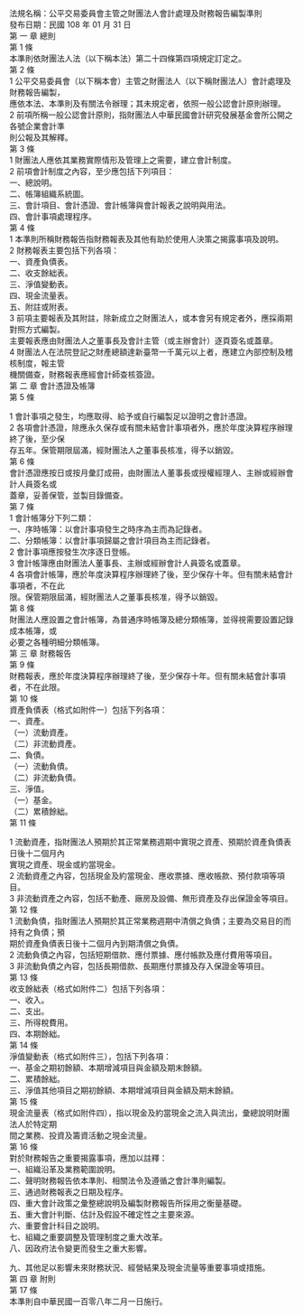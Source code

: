 法規名稱：公平交易委員會主管之財團法人會計處理及財務報告編製準則  
發布日期：民國 108 年 01 月 31 日  
第 一 章 總則  
第 1 條  
本準則依財團法人法（以下稱本法）第二十四條第四項規定訂定之。  
第 2 條  
1 公平交易委員會（以下稱本會）主管之財團法人（以下稱財團法人）會計處理及財務報告編製，  
應依本法、本準則及有關法令辦理；其未規定者，依照一般公認會計原則辦理。  
2 前項所稱一般公認會計原則，指財團法人中華民國會計研究發展基金會所公開之各號企業會計準  
則公報及其解釋。  
第 3 條  
1 財團法人應依其業務實際情形及管理上之需要，建立會計制度。  
2 前項會計制度之內容，至少應包括下列項目：  
一、總說明。  
二、帳簿組織系統圖。  
三、會計項目、會計憑證、會計帳簿與會計報表之說明與用法。  
四、會計事項處理程序。  
第 4 條  
1 本準則所稱財務報告指財務報表及其他有助於使用人決策之揭露事項及說明。  
2 財務報表主要包括下列各項：  
一、資產負債表。  
二、收支餘絀表。  
三、淨值變動表。  
四、現金流量表。  
五、附註或附表。  
3 前項主要報表及其附註，除新成立之財團法人，或本會另有規定者外，應採兩期對照方式編製。  
主要報表應由財團法人之董事長及會計主管（或主辦會計）逐頁簽名或蓋章。  
4 財團法人在法院登記之財產總額達新臺幣一千萬元以上者，應建立內部控制及稽核制度，報主管  
機關備查，財務報表應經會計師查核簽證。  
第 二 章 會計憑證及帳簿  
第 5 條  


1 會計事項之發生，均應取得、給予或自行編製足以證明之會計憑證。  
2 各項會計憑證，除應永久保存或有關未結會計事項者外，應於年度決算程序辦理終了後，至少保  
存五年。保管期限屆滿，經財團法人之董事長核准，得予以銷毀。  
第 6 條  
會計憑證應按日或按月彙訂成冊，由財團法人董事長或授權經理人、主辦或經辦會計人員簽名或  
蓋章，妥善保管，並製目錄備查。  
第 7 條  
1 會計帳簿分下列二類：  
一、序時帳簿：以會計事項發生之時序為主而為記錄者。  
二、分類帳簿：以會計事項歸屬之會計項目為主而記錄者。  
2 會計事項應按發生次序逐日登帳。  
3 會計帳簿應由財團法人董事長、主辦或經辦會計人員簽名或蓋章。  
4 各項會計帳簿，應於年度決算程序辦理終了後，至少保存十年。但有關未結會計事項者，不在此  
限。保管期限屆滿，經財團法人之董事長核准，得予以銷毀。  
第 8 條  
財團法人應設置之會計帳簿，為普通序時帳簿及總分類帳簿，並得視需要設置記錄成本帳簿，或  
必要之各種明細分類帳簿。  
第 三 章 財務報告  
第 9 條  
財務報表，應於年度決算程序辦理終了後，至少保存十年。但有關未結會計事項者，不在此限。  
第 10 條  
資產負債表（格式如附件一）包括下列各項：  
一、資產。  
（一）流動資產。  
（二）非流動資產。  
二、負債。  
（一）流動負債。  
（二）非流動負債。  
三、淨值。  
（一）基金。  
（二）累積餘絀。  
第 11 條  


1 流動資產，指財團法人預期於其正常業務週期中實現之資產、預期於資產負債表日後十二個月內  
實現之資產、現金或約當現金。  
2 流動資產之內容，包括現金及約當現金、應收票據、應收帳款、預付款項等項目。  
3 非流動資產之內容，包括不動產、廠房及設備、無形資產及存出保證金等項目。  
第 12 條  
1 流動負債，指財團法人預期於其正常業務週期中清償之負債；主要為交易目的而持有之負債；預  
期於資產負債表日後十二個月內到期清償之負債。  
2 流動負債之內容，包括短期借款、應付票據、應付帳款及應付費用等項目。  
3 非流動負債之內容，包括長期借款、長期應付票據及存入保證金等項目。  
第 13 條  
收支餘絀表（格式如附件二）包括下列各項：  
一、收入。  
二、支出。  
三、所得稅費用。  
四、本期餘絀。  
第 14 條  
淨值變動表（格式如附件三），包括下列各項：  
一、基金之期初餘額、本期增減項目與金額及期末餘額。  
二、累積餘絀。  
三、淨值其他項目之期初餘額、本期增減項目與金額及期末餘額。  
第 15 條  
現金流量表（格式如附件四），指以現金及約當現金之流入與流出，彙總說明財團法人於特定期  
間之業務、投資及籌資活動之現金流量。  
第 16 條  
對於財務報告之重要揭露事項，應加以註釋：  
一、組織沿革及業務範圍說明。  
二、聲明財務報告依本準則、相關法令及遵循之會計準則編製。  
三、通過財務報表之日期及程序。  
四、重大會計政策之彙整總說明及編製財務報告所採用之衡量基礎。  
五、重大會計判斷、估計及假設不確定性之主要來源。  
六、重要會計科目之說明。  
七、組織之重要調整及管理制度之重大改革。  
八、因政府法令變更而發生之重大影響。  


九、其他足以影響未來財務狀況、經營結果及現金流量等重要事項或措施。  
第 四 章 附則  
第 17 條  
本準則自中華民國一百零八年二月一日施行。  


